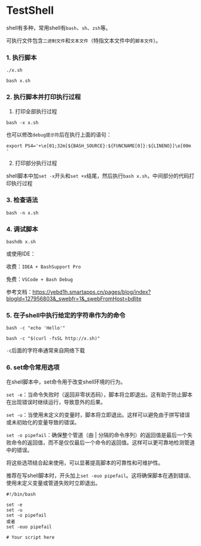 # TestShell

shell有多种，常用shell有`bash`、`sh`、`zsh`等。

可执行文件包含`二进制文件`和`文本文件`（特指文本文件中的`脚本文件`）。

### 1. 执行脚本

`./x.sh`

`bash x.sh`

### 2. 执行脚本并打印执行过程

1. 打印全部执行过程

`bash -x x.sh`

也可以修改`debug提示符`后在执行上面的语句：

`export PS4='+\e[01;32m[${BASH_SOURCE}:${FUNCNAME[0]}:${LINENO}]\e[00m '`

2. 打印部分执行过程

shell脚本中加`set -x`开头和`set +x`结尾，然后执行`bash x.sh`，中间部分的代码打印执行过程

### 3. 检查语法

`bash -n x.sh`

### 4. 调试脚本

`bashdb x.sh`

或使用IDE：

收费：`IDEA + BashSupport Pro`

免费：`VSCode + Bash Debug`

参考文档：https://yebd1h.smartapps.cn/pages/blog/index?blogId=127956803&_swebfr=1&_swebFromHost=bdlite

### 5. 在子shell中执行给定的字符串作为的命令

`bash -c "echo 'Hello'"`

`bash -c "$(curl -fsSL http://x.sh)"`

`-c`后面的字符串通常来自网络下载

### 6. set命令常用选项

在shell脚本中，set命令用于改变shell环境的行为。

`set -e`：当命令失败时（返回非零状态码），脚本将立即退出。这有助于防止脚本在出现错误时继续运行，导致意外的后果。

`set -u`：当使用未定义的变量时，脚本将立即退出。这样可以避免由于拼写错误或未初始化的变量导致的错误。

`set -o pipefail`：确保整个管道（由 | 分隔的命令序列）的返回值是最后一个失败命令的返回值，而不是仅仅最后一个命令的返回值。这样可以更可靠地检测管道中的错误。

将这些选项结合起来使用，可以显著提高脚本的可靠性和可维护性。

推荐在写shell脚本时，开头加上`set -euo pipefail`。这将确保脚本在遇到错误、使用未定义变量或管道失败时立即退出。

```
#!/bin/bash

set -e
set -u
set -o pipefail
或者
set -euo pipefail

# Your script here
```
